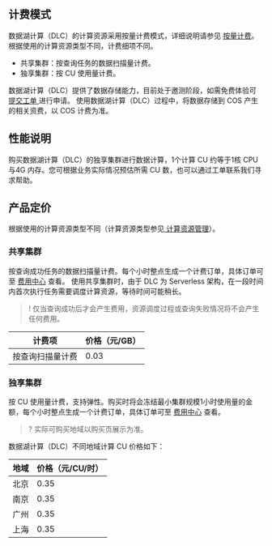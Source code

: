## 计费模式
数据湖计算（DLC）的计算资源采用按量计费模式，详细说明请参见 [按量计费](https://cloud.tencent.com/document/product/555/9617)。根据使用的计算资源类型不同，计费细项不同。
- 共享集群：按查询任务的数据扫描量计费。
- 独享集群：按 CU 使用量计费。

数据湖计算（DLC）提供了数据存储能力，目前处于邀测阶段，如需免费体验可 [提交工单 ](https://console.cloud.tencent.com/workorder/category)进行申请。
使用数据湖计算（DLC）过程中，将数据存储到 COS 产生的相关资费，以 COS 计费为准。

## 性能说明
购买数据湖计算（DLC）的独享集群进行数据计算，1个计算 CU 约等于1核 CPU 与4G 内存。您可根据业务实际情况预估所需 CU 数，也可以通过工单联系我们寻求帮助。
## 产品定价
根据使用的计算资源类型不同（计算资源类型参见[ 计算资源管理](https://cloud.tencent.com/document/product/1342/65691)）。
### 共享集群
按查询成功任务的数据扫描量计费。每个小时整点生成一个计费订单，具体订单可至 [费用中心](https://console.cloud.tencent.com/expense/overview) 查看。
使用共享集群时，由于 DLC 为 Serverless 架构，在一段时间内首次执行任务需要调度计算资源，等待时间可能稍长。
>! 仅当查询成功后才会产生费用，资源调度过程或查询失败情况将不会产生任何费用。

| 计费项 | 价格（元/GB） | 
|---------|---------|
| 按查询扫描量计费 | 	0.03 | 

### 独享集群
按 CU 使用量计费，支持弹性。购买时将会冻结最小集群规模1小时使用量的金额，每个小时整点生成一个计费订单，具体订单可至 [费用中心](https://console.cloud.tencent.com/expense/overview) 查看。
>? 实际可购买地域以购买页展示为准。

数据湖计算（DLC）不同地域计算 CU 价格如下：

| 地域 | 价格（元/CU/时） | 
|---------|---------|
| 北京 | 0.35 | 
| 南京 | 0.35 | 
| 广州 | 0.35 | 
| 上海 | 0.35 | 
	
